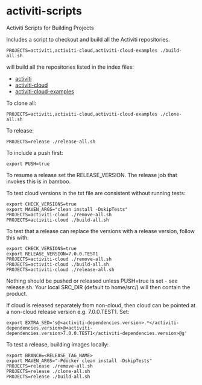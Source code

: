 # activiti-scripts
Activiti Scripts for Building Projects

Includes a script to checkout and build all the Activiti repositories.

    PROJECTS=activiti,activiti-cloud,activiti-cloud-examples ./build-all.sh

will build all the repositories listed in the index files:

* [activiti](./repos-activiti.txt)
* [activiti-cloud](./repos-activiti-cloud.txt)
* [activiti-cloud-examples](./repos-activiti-examples.txt)

To clone all:

    PROJECTS=activiti,activiti-cloud,activiti-cloud-examples ./clone-all.sh

To release:

    PROJECTS=release ./release-all.sh

To include a push first:

    export PUSH=true

To resume a release set the RELEASE_VERSION. The release job that invokes this is in bamboo.

To test cloud versions in the txt file are consistent without running tests:

    export CHECK_VERSIONS=true
    export MAVEN_ARGS="clean install -DskipTests"
    PROJECTS=activiti-cloud ./remove-all.sh
    PROJECTS=activiti-cloud ./build-all.sh

To test that a release can replace the versions with a release version, follow this with:

    export CHECK_VERSIONS=true
    export RELEASE_VERSION=7.0.0.TEST1
    PROJECTS=activiti-cloud ./remove-all.sh
    PROJECTS=activiti-cloud ./build-all.sh
    PROJECTS=activiti-cloud ./release-all.sh
   
Nothing should be pushed or released unless PUSH=true is set - see release.sh. Your local SRC_DIR (default to home/src/) will then contain the product.

If cloud is released separately from non-cloud, then cloud can be pointed at a non-cloud release version e.g. 7.0.0.TEST1. Set:

    export EXTRA_SED='s@<activiti-dependencies.version>.*</activiti-dependencies.version>@<activiti-dependencies.version>7.0.0.TEST1</activiti-dependencies.version>@g'

To test a release, building images locally:

    export BRANCH=<RELEASE_TAG_NAME>
    export MAVEN_ARGS="-Pdocker clean install -DskipTests"
    PROJECTS=release ./remove-all.sh
    PROJECTS=release ./clone-all.sh
    PROJECTS=release ./build-all.sh
